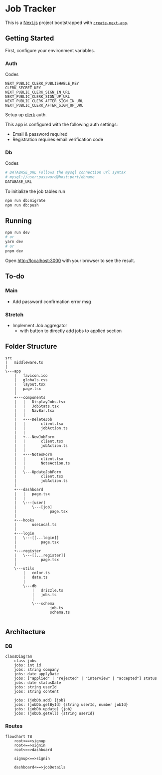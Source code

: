 # Job Tracker

This is a [Next.js](https://nextjs.org/) project bootstrapped with [`create-next-app`](https://github.com/vercel/next.js/tree/canary/packages/create-next-app).

## Getting Started

First, configure your environment variables.

### Auth
Codes
```
NEXT_PUBLIC_CLERK_PUBLISHABLE_KEY
CLERK_SECRET_KEY
NEXT_PUBLIC_CLERK_SIGN_IN_URL
NEXT_PUBLIC_CLERK_SIGN_UP_URL
NEXT_PUBLIC_CLERK_AFTER_SIGN_IN_URL
NEXT_PUBLIC_CLERK_AFTER_SIGN_UP_URL
```
Setup up [clerk](https://clerk.com/) auth.

This app is configured with the following auth settings:

* Email & password required
* Registration requires email verification code

### Db
Codes
```bash
# DATABASE_URL Follows the mysql connection url syntax
# mysql://user:password@host:port/dbname
DATABASE_URL
```
To initialize the job tables run
```bash
npm run db:migrate
npm run db:push
```

## Running
```bash
npm run dev
# or
yarn dev
# or
pnpm dev
```

Open [http://localhost:3000](http://localhost:3000) with your browser to see the result.

## To-do

### Main
* Add password confirmation error msg

### Stretch
* Implement Job aggregator
  - with button to directly add jobs to applied section

## Folder Structure 

```
src
|   middleware.ts
|   
\---app
    |   favicon.ico
    |   globals.css
    |   layout.tsx
    |   page.tsx
    |   
    +---components
    |   |   DisplayJobs.tsx
    |   |   JobStats.tsx
    |   |   NavBar.tsx
    |   |   
    |   +---DeleteJob
    |   |       client.tsx
    |   |       jobAction.ts
    |   |       
    |   +---NewJobForm
    |   |       client.tsx
    |   |       jobAction.ts
    |   |       
    |   +---NotesForm
    |   |       client.tsx
    |   |       NoteAction.ts
    |   |       
    |   \---UpdateJobForm
    |           client.tsx
    |           jobAction.ts
    |           
    +---dashboard
    |   |   page.tsx
    |   |   
    |   \---[user]
    |       \---[job]
    |               page.tsx
    |               
    +---hooks
    |       useLocal.ts
    |       
    +---login
    |   \---[[...login]]
    |           page.tsx
    |           
    +---register
    |   \---[[...register]]
    |           page.tsx
    |           
    \---utils
        |   color.ts
        |   date.ts
        |   
        \---db
            |   drizzle.ts
            |   jobs.ts
            |   
            \---schema
                    job.ts
                    schema.ts
                    
```

## Architecture

### DB
```mermaid
classDiagram
    class jobs
    jobs: int id
    jobs: string company
    jobs: date applyDate
    jobs: ["applied" | "rejected" | "interview" | "accepted"] status
    jobs: date statusDate
    jobs: string userId
    jobs: string content

    jobs: (jobDb.add) {job}
    jobs: (jobDb.getById) {string userId, number jobId}
    jobs: (jobDb.update) {job}
    jobs: (jobDb.getAll) {string userId}
```

### Routes
```mermaid
flowchart TB
    root<==>signup
    root<==>signin
    root<==>dashboard

    signup<==>signin

    dashboard<==>jobDetails
```